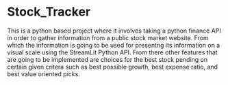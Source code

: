 # Stock_Tracker

This is a python based project where it involves taking a python finance API in order to gather information from a public stock market website. From which the information is going to be used for presentng its information on a visual scale using the StreamLit Python API. From there other features that are going to be implemented are choices for the best stock pending on certain given critera such as best possible growth, best expense ratio, and best value oriented picks. 


